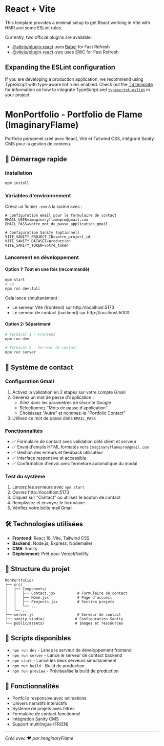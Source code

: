 # React + Vite

This template provides a minimal setup to get React working in Vite with HMR and some ESLint rules.

Currently, two official plugins are available:

- [@vitejs/plugin-react](https://github.com/vitejs/vite-plugin-react/blob/main/packages/plugin-react) uses [Babel](https://babeljs.io/) for Fast Refresh
- [@vitejs/plugin-react-swc](https://github.com/vitejs/vite-plugin-react/blob/main/packages/plugin-react-swc) uses [SWC](https://swc.rs/) for Fast Refresh

## Expanding the ESLint configuration

If you are developing a production application, we recommend using TypeScript with type-aware lint rules enabled. Check out the [TS template](https://github.com/vitejs/vite/tree/main/packages/create-vite/template-react-ts) for information on how to integrate TypeScript and [`typescript-eslint`](https://typescript-eslint.io) in your project.

# MonPortfolio - Portfolio de Flame (ImaginaryFlame)

Portfolio personnel créé avec React, Vite et Tailwind CSS, intégrant Sanity CMS pour la gestion de contenu.

## 🚀 Démarrage rapide

### Installation
```bash
npm install
```

### Variables d'environnement
Créez un fichier `.env` à la racine avec :
```env
# Configuration email pour le formulaire de contact
EMAIL_USER=imaginaryflamepro@gmail.com
EMAIL_PASS=votre_mot_de_passe_application_gmail

# Configuration Sanity (optionnel)
VITE_SANITY_PROJECT_ID=votre_project_id
VITE_SANITY_DATASET=production
VITE_SANITY_TOKEN=votre_token
```

### Lancement en développement

#### Option 1: Tout en une fois (recommandé)
```bash
npm start
# ou
npm run dev:full
```
Cela lance simultanément :
- Le serveur Vite (frontend) sur http://localhost:5173
- Le serveur de contact (backend) sur http://localhost:5000

#### Option 2: Séparément
```bash
# Terminal 1 - Frontend
npm run dev

# Terminal 2 - Serveur de contact
npm run server
```

## 📧 Système de contact

### Configuration Gmail
1. Activez la validation en 2 étapes sur votre compte Gmail
2. Générez un mot de passe d'application :
   - Allez dans les paramètres de sécurité Google
   - Sélectionnez "Mots de passe d'application"
   - Choisissez "Autre" et nommez-le "Portfolio Contact"
3. Utilisez ce mot de passe dans `EMAIL_PASS`

### Fonctionnalités
- ✅ Formulaire de contact avec validation côté client et serveur
- ✅ Envoi d'emails HTML formatés vers `imaginaryflamepro@gmail.com`
- ✅ Gestion des erreurs et feedback utilisateur
- ✅ Interface responsive et accessible
- ✅ Confirmation d'envoi avec fermeture automatique du modal

### Test du système
1. Lancez les serveurs avec `npm start`
2. Ouvrez http://localhost:5173
3. Cliquez sur "Contact" ou utilisez le bouton de contact
4. Remplissez et envoyez le formulaire
5. Vérifiez votre boîte mail Gmail

## 🛠️ Technologies utilisées

- **Frontend**: React 18, Vite, Tailwind CSS
- **Backend**: Node.js, Express, Nodemailer
- **CMS**: Sanity
- **Déploiement**: Prêt pour Vercel/Netlify

## 📁 Structure du projet

```
MonPortfolio/
├── src/
│   ├── Components/
│   │   ├── Contact.jsx          # Formulaire de contact
│   │   ├── Home.jsx             # Page d'accueil
│   │   ├── Projects.jsx         # Section projets
│   │   └── ...
│   └── ...
├── server.js                    # Serveur de contact
├── sanity-studio/              # Configuration Sanity
└── public/assets/              # Images et ressources
```

## 🚀 Scripts disponibles

- `npm run dev` - Lance le serveur de développement frontend
- `npm run server` - Lance le serveur de contact backend
- `npm start` - Lance les deux serveurs simultanément
- `npm run build` - Build de production
- `npm run preview` - Prévisualise la build de production

## 📱 Fonctionnalités

- Portfolio responsive avec animations
- Univers narratifs interactifs
- Système de projets avec filtres
- Formulaire de contact fonctionnel
- Intégration Sanity CMS
- Support multilingue (FR/EN)

---

*Créé avec ❤️ par ImaginaryFlame*
